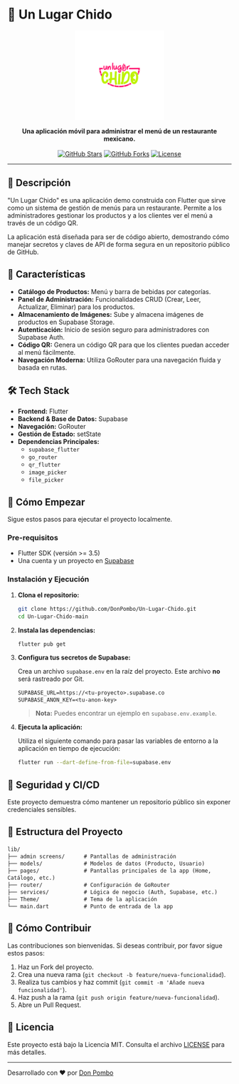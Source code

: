 # 🌮 Un Lugar Chido

<p align="center">
  <img src="assets/images/logoChido.png" alt="Un Lugar Chido Logo" width="200"/>
</p>

<p align="center">
  <strong>Una aplicación móvil para administrar el menú de un restaurante mexicano.</strong>
  <br />
  <br />
  <a href="https://github.com/d-pombo/Un-Lugar-Chido-main/stargazers"><img src="https://img.shields.io/github/stars/d-pombo/Un-Lugar-Chido-main?style=social" alt="GitHub Stars"></a>
  <a href="https://github.com/d-pombo/Un-Lugar-Chido-main/network/members"><img src="https://img.shields.io/github/forks/d-pombo/Un-Lugar-Chido-main?style=social" alt="GitHub Forks"></a>
  <a href="https://github.com/d-pombo/Un-Lugar-Chido-main/blob/main/LICENSE"><img src="https://img.shields.io/github/license/d-pombo/Un-Lugar-Chido-main" alt="License"></a>
</p>

---

## 📌 Descripción

"Un Lugar Chido" es una aplicación demo construida con Flutter que sirve como un sistema de gestión de menús para un restaurante. Permite a los administradores gestionar los productos y a los clientes ver el menú a través de un código QR.

La aplicación está diseñada para ser de código abierto, demostrando cómo manejar secretos y claves de API de forma segura en un repositorio público de GitHub.

## 🚀 Características

- **Catálogo de Productos:** Menú y barra de bebidas por categorías.
- **Panel de Administración:** Funcionalidades CRUD (Crear, Leer, Actualizar, Eliminar) para los productos.
- **Almacenamiento de Imágenes:** Sube y almacena imágenes de productos en Supabase Storage.
- **Autenticación:** Inicio de sesión seguro para administradores con Supabase Auth.
- **Código QR:** Genera un código QR para que los clientes puedan acceder al menú fácilmente.
- **Navegación Moderna:** Utiliza GoRouter para una navegación fluida y basada en rutas.

## 🛠️ Tech Stack

- **Frontend:** Flutter
- **Backend & Base de Datos:** Supabase
- **Navegación:** GoRouter
- **Gestión de Estado:** setState 
- **Dependencias Principales:**
  - `supabase_flutter`
  - `go_router`
  - `qr_flutter`
  - `image_picker`
  - `file_picker`

## 🏁 Cómo Empezar

Sigue estos pasos para ejecutar el proyecto localmente.

### Pre-requisitos

- Flutter SDK (versión >= 3.5)
- Una cuenta y un proyecto en [Supabase](https://supabase.com/)

### Instalación y Ejecución

1.  **Clona el repositorio:**
    ```bash
    git clone https://github.com/DonPombo/Un-Lugar-Chido.git
    cd Un-Lugar-Chido-main
    ```

2.  **Instala las dependencias:**
    ```bash
    flutter pub get
    ```

3.  **Configura tus secretos de Supabase:**

    Crea un archivo `supabase.env` en la raíz del proyecto. Este archivo **no** será rastreado por Git.

    ```
    SUPABASE_URL=https://<tu-proyecto>.supabase.co
    SUPABASE_ANON_KEY=<tu-anon-key>
    ```

    > **Nota:** Puedes encontrar un ejemplo en `supabase.env.example`.

4.  **Ejecuta la aplicación:**

    Utiliza el siguiente comando para pasar las variables de entorno a la aplicación en tiempo de ejecución:

    ```bash
    flutter run --dart-define-from-file=supabase.env
    ```

## 🔐 Seguridad y CI/CD

Este proyecto demuestra cómo mantener un repositorio público sin exponer credenciales sensibles.


## 📁 Estructura del Proyecto

```
lib/
├── admin screens/      # Pantallas de administración
├── models/             # Modelos de datos (Producto, Usuario)
├── pages/              # Pantallas principales de la app (Home, Catálogo, etc.)
├── router/             # Configuración de GoRouter
├── services/           # Lógica de negocio (Auth, Supabase, etc.)
├── Theme/              # Tema de la aplicación
└── main.dart           # Punto de entrada de la app
```

## 🤝 Cómo Contribuir

Las contribuciones son bienvenidas. Si deseas contribuir, por favor sigue estos pasos:

1.  Haz un Fork del proyecto.
2.  Crea una nueva rama (`git checkout -b feature/nueva-funcionalidad`).
3.  Realiza tus cambios y haz commit (`git commit -m 'Añade nueva funcionalidad'`).
4.  Haz push a la rama (`git push origin feature/nueva-funcionalidad`).
5.  Abre un Pull Request.

## 📄 Licencia

Este proyecto está bajo la Licencia MIT. Consulta el archivo [LICENSE](LICENSE) para más detalles.

---

Desarrollado con ❤️ por [Don Pombo](https://github.com/DonPombo)
